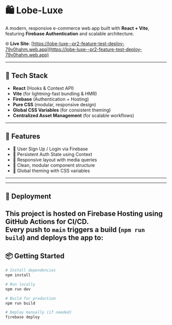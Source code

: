# 🛍️ Lobe-Luxe

A modern, responsive e-commerce web app built with **React + Vite**, featuring **Firebase Authentication** and scalable architecture.

🌐 **Live Site**: [https://lobe-luxe--pr2-feature-test-deploy-79v0hahm.web.app](https://lobe-luxe--pr2-feature-test-deploy-79v0hahm.web.app)

---

## 🚀 Tech Stack

- **React** (Hooks & Context API)
- **Vite** (for lightning-fast bundling & HMR)
- **Firebase** (Authentication + Hosting)
- **Pure CSS** (modular, responsive design)
- **Global CSS Variables** (for consistent theming)
- **Centralized Asset Management** (for scalable workflows)

---

## 🔐 Features

- 🔑 User Sign Up / Login via Firebase
- 🔄 Persistent Auth State using Context
- 📱 Responsive layout with media queries
- 🧱 Clean, modular component structure
- 🎨 Global theming with CSS variables
        
---

---

## 🚀 Deployment

This project is hosted on **Firebase Hosting** using GitHub Actions for CI/CD.  
Every push to `main` triggers a build (`npm run build`) and deploys the app to:
---

## 📦 Getting Started

```bash
# Install dependencies
npm install

# Run locally
npm run dev

# Build for production
npm run build

# Deploy manually (if needed)
firebase deploy




